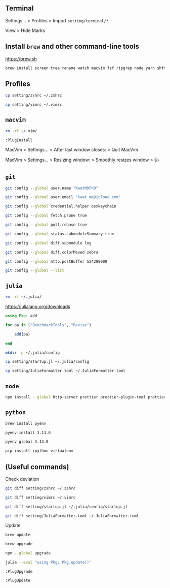 ## Terminal

Settings... > Profiles > Import `setting/terminal/*`

View > Hide Marks

## Install `brew` and other command-line tools

https://brew.sh

```bash
brew install screen tree rename watch macvim fzf ripgrep node yarn shfmt xclip xsel exiftool imagemagick
```

## Profiles

```bash
cp setting/zshrc ~/.zshrc

cp setting/vimrc ~/.vimrc
```

## `macvim`

```bash
rm -rf ~/.vim/
```

```vim
:PlugInstall
```

MacVim > Settings... > After last window closes: > Quit MacVim

MacVim > Settings... > Resizing window: > Smoothly resizes window > 👍

## `git`

```bash
git config --global user.name "KwatMDPhD"

git config --global user.email "kwat.me@icloud.com"

git config --global credential.helper osxkeychain

git config --global fetch.prune true

git config --global pull.rebase true

git config --global status.submoduleSummary true

git config --global diff.submodule log

git config --global diff.colorMoved zebra

git config --global http.postBuffer 524288000

git config --global --list
```

## `julia`

```bash
rm -rf ~/.julia/
```

https://julialang.org/downloads

```julia
using Pkg: add

for pa in ("BenchmarkTools", "Revise")

    add(pa)

end
```

```bash
mkdir -p ~/.julia/config

cp setting/startup.jl ~/.julia/config
```

```bash
cp setting/JuliaFormatter.toml ~/.JuliaFormatter.toml
```

## `node`

```bash
npm install --global http-server prettier prettier-plugin-toml prettier-plugin-tailwindcss prettier-plugin-sh
```

## `python`

```bash
brew install pyenv

pyenv install 3.13.0

pyenv global 3.13.0

pip install ipython virtualenv
```

## (Useful commands)

Check deviation

```bash
git diff setting/zshrc ~/.zshrc

git diff setting/vimrc ~/.vimrc

git diff setting/startup.jl ~/.julia/config/startup.jl

git diff setting/JuliaFormatter.toml ~/.JuliaFormatter.toml
```

Update

```bash
brew update

brew upgrade

npm --global upgrade

julia --eval "using Pkg; Pkg.update()"
```

```vim
:PlugUpgrade

:PlugUpdate
```
